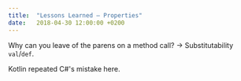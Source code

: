 ```yaml
---
title:  "Lessons Learned – Properties"
date:   2018-04-30 12:00:00 +0200
---
```


Why can you leave of the parens on a method call? -> Substitutability `val`/`def`.

Kotlin repeated C#'s mistake here.
